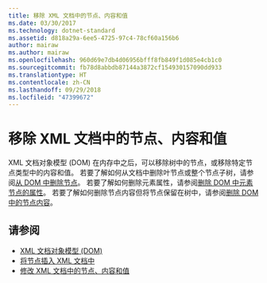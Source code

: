 ```yaml
---
title: 移除 XML 文档中的节点、内容和值
ms.date: 03/30/2017
ms.technology: dotnet-standard
ms.assetid: d818a29a-6ee5-4725-97c4-78cf60a156b6
author: mairaw
ms.author: mairaw
ms.openlocfilehash: 960d69e7db4d06956bfff8fb849f1d085e4cb1c0
ms.sourcegitcommit: fb78d8abbdb87144a3872cf154930157090dd933
ms.translationtype: HT
ms.contentlocale: zh-CN
ms.lasthandoff: 09/29/2018
ms.locfileid: "47399672"
---
```

# <a name="removing-nodes-content-and-values-from-an-xml-document"></a>移除 XML 文档中的节点、内容和值
XML 文档对象模型 (DOM) 在内存中之后，可以移除树中的节点，或移除特定节点类型中的内容和值。 若要了解如何从文档中删除叶节点或整个节点子树，请参阅[从 DOM 中删除节点](../../../../docs/standard/data/xml/removing-nodes-from-the-dom.md)。 若要了解如何删除元素属性，请参阅[删除 DOM 中元素节点的属性](../../../../docs/standard/data/xml/removing-attributes-from-an-element-node-in-the-dom.md)。 若要了解如何删除节点内容但将节点保留在树中，请参阅[删除 DOM 中的节点内容](../../../../docs/standard/data/xml/removing-node-content-in-the-dom.md)。  
  
## <a name="see-also"></a>请参阅

- [XML 文档对象模型 (DOM)](../../../../docs/standard/data/xml/xml-document-object-model-dom.md)  
- [将节点插入 XML 文档中](../../../../docs/standard/data/xml/inserting-nodes-into-an-xml-document.md)  
- [修改 XML 文档中的节点、内容和值](../../../../docs/standard/data/xml/modifying-nodes-content-and-values-in-an-xml-document.md)
